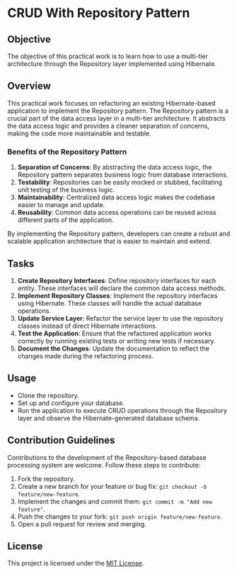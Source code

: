 # CRUD With Repository Pattern

## Objective
The objective of this practical work is to learn how to use a multi-tier architecture through the Repository layer implemented using Hibernate.

## Overview
This practical work focuses on refactoring an existing Hibernate-based application to implement the Repository pattern. The Repository pattern is a crucial part of the data access layer in a multi-tier architecture. It abstracts the data access logic and provides a cleaner separation of concerns, making the code more maintainable and testable.

### Benefits of the Repository Pattern
1. **Separation of Concerns**: By abstracting the data access logic, the Repository pattern separates business logic from database interactions.
2. **Testability**: Repositories can be easily mocked or stubbed, facilitating unit testing of the business logic.
3. **Maintainability**: Centralized data access logic makes the codebase easier to manage and update.
4. **Reusability**: Common data access operations can be reused across different parts of the application.

By implementing the Repository pattern, developers can create a robust and scalable application architecture that is easier to maintain and extend.

## Tasks
1. **Create Repository Interfaces**: Define repository interfaces for each entity. These interfaces will declare the common data access methods.
2. **Implement Repository Classes**: Implement the repository interfaces using Hibernate. These classes will handle the actual database operations.
3. **Update Service Layer**: Refactor the service layer to use the repository classes instead of direct Hibernate interactions.
4. **Test the Application**: Ensure that the refactored application works correctly by running existing tests or writing new tests if necessary.
5. **Document the Changes**: Update the documentation to reflect the changes made during the refactoring process.

## Usage
- Clone the repository.
- Set up and configure your database.
- Run the application to execute CRUD operations through the Repository layer and observe the Hibernate-generated database schema.

## Contribution Guidelines
Contributions to the development of the Repository-based database processing system are welcome. Follow these steps to contribute:

1. Fork the repository.
2. Create a new branch for your feature or bug fix: `git checkout -b feature/new-feature`.
3. Implement the changes and commit them: `git commit -m "Add new feature"`.
4. Push the changes to your fork: `git push origin feature/new-feature`.
5. Open a pull request for review and merging.

## License
This project is licensed under the [MIT License](LICENSE).
